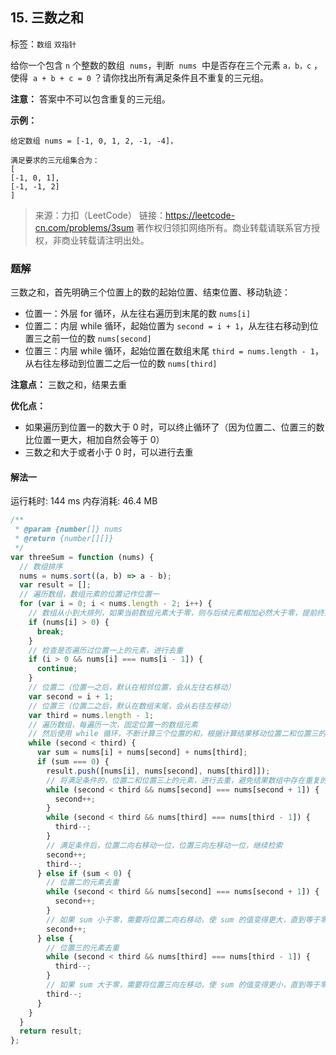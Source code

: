 ## 15. 三数之和

标签：`数组` `双指针`

给你一个包含 `n` 个整数的数组  `nums`，判断  `nums`  中是否存在三个元素 `a，b，c` ，使得  `a + b + c = 0` ？请你找出所有满足条件且不重复的三元组。

**注意：** 答案中不可以包含重复的三元组。

**示例：**

```
给定数组 nums = [-1, 0, 1, 2, -1, -4]，

满足要求的三元组集合为：
[
[-1, 0, 1],
[-1, -1, 2]
]
```

> 来源：力扣（LeetCode）
> 链接：https://leetcode-cn.com/problems/3sum
> 著作权归领扣网络所有。商业转载请联系官方授权，非商业转载请注明出处。

### 题解

三数之和，首先明确三个位置上的数的起始位置、结束位置、移动轨迹：

- 位置一：外层 for 循环，从左往右遍历到末尾的数 `nums[i]`
- 位置二：内层 while 循环，起始位置为 `second = i + 1`，从左往右移动到位置三之前一位的数 `nums[second]`
- 位置三：内层 while 循环，起始位置在数组末尾 `third = nums.length - 1`，从右往左移动到位置二之后一位的数 `nums[third]`

**注意点：** 三数之和，结果去重

**优化点：**

- 如果遍历到位置一的数大于 0 时，可以终止循环了（因为位置二、位置三的数比位置一更大，相加自然会等于 0）
- 三数之和大于或者小于 0 时，可以进行去重

#### 解法一

运行耗时: 144 ms 内存消耗: 46.4 MB

```javascript
/**
 * @param {number[]} nums
 * @return {number[][]}
 */
var threeSum = function (nums) {
  // 数组排序
  nums = nums.sort((a, b) => a - b);
  var result = [];
  // 遍历数组，数组元素的位置记作位置一
  for (var i = 0; i < nums.length - 2; i++) {
    // 数组从小到大排列，如果当前数组元素大于零，则与后续元素相加必然大于零，提前终止循环
    if (nums[i] > 0) {
      break;
    }
    // 检查是否遍历过位置一上的元素，进行去重
    if (i > 0 && nums[i] === nums[i - 1]) {
      continue;
    }
    // 位置二（位置一之后，默认在相邻位置，会从左往右移动）
    var second = i + 1;
    // 位置三（位置二之后，默认在数组末尾，会从右往左移动）
    var third = nums.length - 1;
    // 遍历数组，每遍历一次，固定位置一的数组元素
    // 然后使用 while 循环，不断计算三个位置的和，根据计算结果移动位置二和位置三的数，直到位置二和位置三重合，即 second === third
    while (second < third) {
      var sum = nums[i] + nums[second] + nums[third];
      if (sum === 0) {
        result.push([nums[i], nums[second], nums[third]]);
        // 将满足条件的，位置二和位置三上的元素，进行去重，避免结果数组中存在重复的子数组
        while (second < third && nums[second] === nums[second + 1]) {
          second++;
        }
        while (second < third && nums[third] === nums[third - 1]) {
          third--;
        }
        // 满足条件后，位置二向右移动一位，位置三向左移动一位，继续检索
        second++;
        third--;
      } else if (sum < 0) {
        // 位置二的元素去重
        while (second < third && nums[second] === nums[second + 1]) {
          second++;
        }
        // 如果 sum 小于零，需要将位置二向右移动，使 sum 的值变得更大，直到等于零
        second++;
      } else {
        // 位置三的元素去重
        while (second < third && nums[third] === nums[third - 1]) {
          third--;
        }
        // 如果 sum 大于零，需要将位置三向左移动，使 sum 的值变得更小，直到等于零
        third--;
      }
    }
  }
  return result;
};
```
